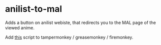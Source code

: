 # anilist-to-mal

Adds a button on anilist webiste, that redirects you to the MAL page of the viewed anime.

Add [this](https://github.com/Akatroj/anilist-to-mal/raw/deploy/dist/anilist-to-mal.user.js) script to tampermonkey / greasemonkey / firemonkey.
